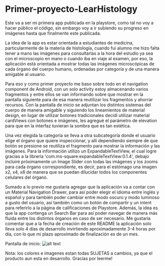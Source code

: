 # Primer-proyecto-LearHistology
Este va a ser mi primera app publicada en la playstore, como tal no voy a hacer público el código, sin embargo voy a ir subiendo su progreso en imágenes hasta que finalmente este publicada.

La idea de la app es estar orientada a estudiantes de medicina, particularmente de la materia de histología, cuando fui alumno me hizo falta tener a mano las imágenes para consultarlas a la hora del estudio ya sea con el microscopio en mano o cuando iba en viaje al examen, por eso, la aplicación está orientada a mostrar todas las imágenes microscópicas de cada órgano del cuerpo humano, ordenadas por categoría y de una manera amigable al usuario.

Para eso y como primer proyecto me baso sobre todo en el navigation component de Android, con un solo activity estoy almacenando varios fragmentos y entre ellos se van informando sobre que mostrar en la pantalla siguiente para de esa manera reutilizar los fragmentos y ahorrar recursos. 
Con la pantalla de inicio se adjuntan los distintos sistemas del cuerpo de manera amigable y siguiendo los lineamientos de material design, en lugar de utilizar botones tradicionales decidí utilizar material cardViews con botones e imágenes, les agregué el parámetro de elevation para que en la interfaz tuvieran la sombra que es tan estética.

Una vez elegida la categoría se lleva a otra subcategoría donde el usuario elige el órgano que quiere inspeccionar, y allí dependiendo siempre de que botón se presione se reutiliza el fragmento para mostrar la información y las imágenes. Para la información utilizo un ExpandableTextView, el cual logre gracias a la librería 
'com.ms-square:expandableTextView:0.1.4', debajo incluiré próximamente un Image Slider con todas las imágenes y los zooms para cada órgano correspondiente, es decir, para el estómago una imagen x2, x4, x8 de manera que se puedan dilucidar todos los componentes celulares del órgano.

Sumado a lo previo me gustaría agregar que la aplicación va a contar con un Material Navigation Drawer, para así poder elegir el idioma entre inglés y español y para también poder cambiar entre modo oscuro y modo luminoso a gusto del usuario, así también como un botón de compartir y un intent para referirlo a la página de calificaciones de Playstore. Además, la idea es que la app contenga un Search Bar para así poder navegar de manera más fluida entre los distintos órganos en caso de ser necesario. Me gustaría comentar que a la fecha de creación de este README la aplicación solo lleva solo 4 días de desarrollo invirtiendo aproximadamente 3-4 horas por día, con lo que mi plazo aproximado de finalización es de un mes.

Pantalla de inicio:
![alt text](https://github.com/PBeltran95/Primer-proyecto-LearHistology/blob/main/Android%20Emulator%20-%20Pixel_4_API_295554.jpg)


Nota: los colores e imagenes estan todas SUJETAS a cambios, ya que el producto aun esta en desarrollo. Gracias por leerme!
